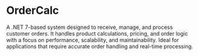 # OrderCalc
A .NET 7-based system designed to receive, manage, and process customer orders. It handles product calculations, pricing, and order logic with a focus on performance, scalability, and maintainability. Ideal for applications that require accurate order handling and real-time processing.
